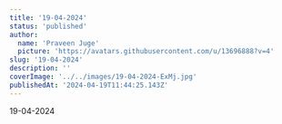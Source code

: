 ```yaml
---
title: '19-04-2024'
status: 'published'
author:
  name: 'Praveen Juge'
  picture: 'https://avatars.githubusercontent.com/u/13696888?v=4'
slug: '19-04-2024'
description: ''
coverImage: '../../images/19-04-2024-ExMj.jpg'
publishedAt: '2024-04-19T11:44:25.143Z'
---
```


19-04-2024